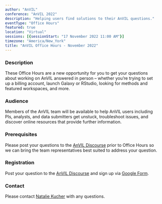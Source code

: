 ```yaml
---
author: "AnVIL"
conference: "AnVIL 2022"
description: "Helping users find solutions to their AnVIL questions."
eventType: "Office Hours"
featured: true
location: "Virtual"
sessions: [{sessionStart: "17 November 2022 11:00 AM"}]
timezone: "America/New_York"
title: "AnVIL Office Hours - November 2022"
---
```


<event-hero></event-hero>

### Description

These Office Hours are a new opportunity for you to get your questions about working on AnVIL answered in person –
whether you’re trying to set up a billing account, launch Galaxy or RStudio, looking for methods and featured
workspaces, and more.

### Audience

Members of the AnVIL team will be available to help AnVIL users including PIs, analysts, and data submitters get
unstuck, troubleshoot issues, and discover online resources that provide further information.

### Prerequisites

Please post your questions to
the [AnVIL Discourse](https://help.anvilproject.org/t/anvil-office-hours-17nov2022-11-am-et/141) prior to Office Hours
so we can bring the team representatives best suited to address your question.

### Registration

Post your question to the [AnVIL Discourse](https://help.anvilproject.org/t/anvil-office-hours-17nov2022-11-am-et/141)
and sign up via [Google Form](https://forms.gle/BNxeWDD8iBZQ2WGt6).

### Contact

Please contact [Natalie Kucher](mailto:nkucher3@jhu.edu) with any questions.
